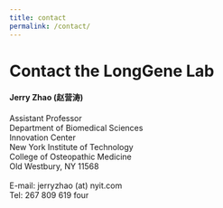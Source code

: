 ```yaml
---
title: contact
permalink: /contact/
--- 
```


# Contact the LongGene Lab


<div class="row">

<div class="col-md-4">

  <h4>Jerry Zhao (赵营涛) </h4>
  Assistant Professor  <br>
  Department of Biomedical Sciences <br>
  Innovation Center <br>
  New York Institute of Technology <br>
  College of Osteopathic Medicine  <br>
  Old Westbury, NY 11568 <br>
   <br>
  E-mail: jerryzhao (at) nyit.com <br>
  Tel: 267 809 619 four
 
</div>

</div>

